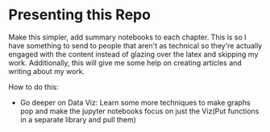 # Presenting this Repo

Make this simpler, add summary notebooks to each chapter. This is so I have something to send to people that aren't as technical so they're actually engaged with the content instead of glazing over the latex and skipping my work. Additionally, this will give me some help on creating articles and writing about my work.

How to do this:

- Go deeper on Data Viz: Learn some more techniques to make graphs pop and make the jupyter notebooks focus on just the Viz(Put functions in a separate library and pull them)
